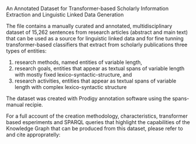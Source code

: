 An Annotated Dataset for Transformer-based Scholarly Information Extraction and Linguistic Linked Data Generation

The file contains a manually curated and annotated, multidisciplinary dataset of 15,262 sentences from research articles (abstract and main text) that can be used as a source for linguistic linked data and for fine tunning transformer-based classifiers that extract from scholarly publications three types of entities: 
1) research methods, named entities of variable length,
2) research goals, entities that appear as textual spans of variable length with mostly fixed lexico-syntactic-structure, and
3) research activities, entities that appear as textual spans of variable length with complex lexico-syntactic structure

The dataset was created with Prodigy annotation software using the spans-manual recipie. 

For a full account of the creation methodology, characteristics, transformer based esperiments and SPARQL queries that highlight the capabilities of the Knowledge Graph that can be produced from this dataset, please refer to and cite appropratelly:



